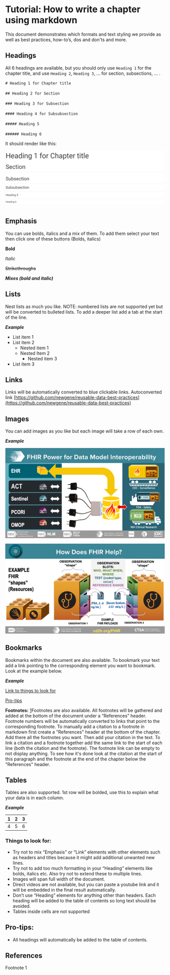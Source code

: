 # Tutorial: How to write a chapter using markdown

This document demonstrates which formats and text styling we provide as well as best practices, how-to’s, dos and don'ts and more.


## Headings

All 6 headings are available, but you should only use `Heading 1` for the chapter title, and use `Heading 2`, `Heading 3`, ... for section, subsections, ... .

```
# Heading 1 for Chapter title

## Heading 2 for Section

### Heading 3 for Subsection

#### Heading 4 for Subsubsection

##### Heading 5

###### Heading 6
```

It should render like this:

![markdown sections](../_static/img/markdown_sections.jpg)



## Emphasis

You can use bolds, italics and a mix of them. To add them select your text then click one of these buttons (Bolds, italics)

**Bold**

*Italic*

~~Strikethroughs~~

***Mixes (bold and italic)***


## Lists

Nest lists as much you like. NOTE: numbered lists are not supported yet but will be converted to bulleted lists. To add a deeper list add a tab at the start of the line.

***Example***

- List item 1
- List item 2
  - Nested item 1
  - Nested Item 2
    - Nested item 3
- List item 3


## Links
Links will be automatically converted to blue clickable links.
Autoconverted link [https://github.com/newgene/reusable-data-best-practices](https://github.com/newgene/reusable-data-best-practices)


## Images
You can add images as you like but each image will take a row of each own.

***Example***

![demo image 1](../_static/img/chapter_6_fhir_1.jpg)

![demo image 2](../_static/img/chapter_6_fhir_2.jpg)




## Bookmarks
Bookmarks within the document are also available. To bookmark your text add a link pointing to the corresponding element you want to bookmark. Look at the example below.

***Example***

[Link to things to look for](#link-to-things-to-look-for)

[Pro-tips](#pro-tips)


**Footnotes:** [1](#kix.yqiegj2x8ffu)Footnotes are also available. All footnotes will be gathered and added at the bottom of the document under a “References” header. Footnote numbers will be automatically converted to links that point to the corresponding footnote.
To manually add a citation to a footnote in markdown first create a "References" header at the bottom of the chapter. Add there all the footnotes you want. Then add your citation in the text. To link a citation and a footnote together add the same link to the start of each line (both the citation and the footnote).
The footnote link can be empty to not display anything. To see how it's done look at the citation at the start of this paragraph and the footnote at the end of the chapter below the "References" header.


## Tables

Tables are also supported. 1st row will be bolded, use this to explain what your data is in each column.

***Example***

|1 |2 |3 |
| :---: | :---: | :---: |
|4 |5 |6 |

[](h.gyomvl99x239)
### Things to look for:

- Try not to mix “Emphasis” or “Link” elements with other elements such as headers and titles because it might add additional unwanted new lines.
- Try not to add too much formatting in your “Heading” elements like bolds, italics etc. Also try not to extend these to multiple lines.
- Images will span full width of the document.
- Direct videos are not available, but you can paste a youtube link and it will be embedded in the final result automatically.
- Don’t use “Heading” elements for anything other than headers. Each heading will be added to the table of contents so long text should be avoided.
- Tables inside cells are not supported

[](h.2g9x401awxf6)
## Pro-tips:


- All headings will automatically be added to the table of contents.

## References
[](#kix.yqiegj2x8ffu) Footnote 1


